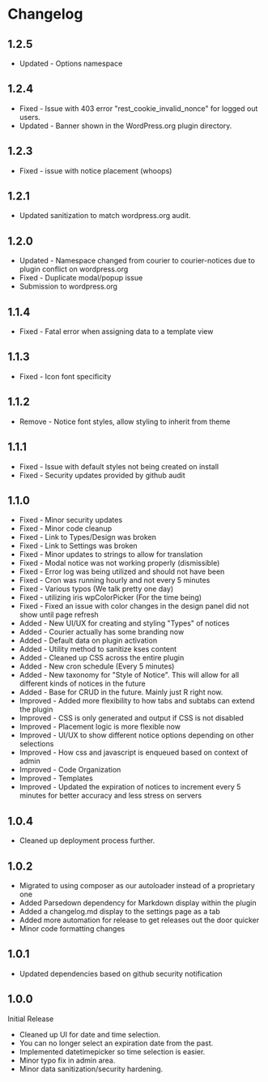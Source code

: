 # Changelog #

## 1.2.5 ##
* Updated - Options namespace

## 1.2.4 ##
* Fixed - Issue with 403 error "rest_cookie_invalid_nonce" for logged out users.
* Updated - Banner shown in the WordPress.org plugin directory.

## 1.2.3 ##

* Fixed - issue with notice placement (whoops)

## 1.2.1 ##

* Updated sanitization to match wordpress.org audit.

## 1.2.0 ##

* Updated - Namespace changed from courier to courier-notices due to plugin conflict on wordpress.org
* Fixed   - Duplicate modal/popup issue
* Submission to wordpress.org

## 1.1.4 ##

* Fixed - Fatal error when assigning data to a template view

## 1.1.3 ##

* Fixed - Icon font specificity

## 1.1.2 ##

* Remove - Notice font styles, allow styling to inherit from theme

## 1.1.1 ##

* Fixed - Issue with default styles not being created on install
* Fixed - Security updates provided by github audit

## 1.1.0 ##

* Fixed - Minor security updates
* Fixed - Minor code cleanup
* Fixed - Link to Types/Design was broken
* Fixed - Link to Settings was broken
* Fixed - Minor updates to strings to allow for translation
* Fixed - Modal notice was not working properly (dismissible)
* Fixed - Error log was being utilized and should not have been
* Fixed - Cron was running hourly and not every 5 minutes
* Fixed - Various typos (We talk pretty one day)
* Fixed - utilizing iris wpColorPicker (For the time being)
* Fixed - Fixed an issue with color changes in the design panel did not show until page refresh
* Added - New UI/UX for creating and styling "Types" of notices
* Added - Courier actually has some branding now
* Added - Default data on plugin activation
* Added - Utility method to sanitize kses content
* Added - Cleaned up CSS across the entire plugin
* Added - New cron schedule (Every 5 minutes)
* Added - New taxonomy for "Style of Notice". This will allow for all different kinds of notices in the future
* Added - Base for CRUD in the future. Mainly just R right now.
* Improved - Added more flexibility to how tabs and subtabs can extend the plugin
* Improved - CSS is only generated and output if CSS is not disabled
* Improved - Placement logic is more flexible now
* Improved - UI/UX to show different notice options depending on other selections
* Improved - How css and javascript is enqueued based on context of admin
* Improved - Code Organization
* Improved - Templates
* Improved - Updated the expiration of notices to increment every 5 minutes for better accuracy and less stress on servers

## 1.0.4 ##

* Cleaned up deployment process further.

## 1.0.2 ##

* Migrated to using composer as our autoloader instead of a proprietary one
* Added Parsedown dependency for Markdown display within the plugin
* Added a changelog.md display to the settings page as a tab
* Added more automation for release to get releases out the door quicker
* Minor code formatting changes

## 1.0.1 ##

* Updated dependencies based on github security notification

## 1.0.0 ##

Initial Release

* Cleaned up UI for date and time selection.
* You can no longer select an expiration date from the past.
* Implemented datetimepicker so time selection is easier.
* Minor typo fix in admin area.
* Minor data sanitization/security hardening.

